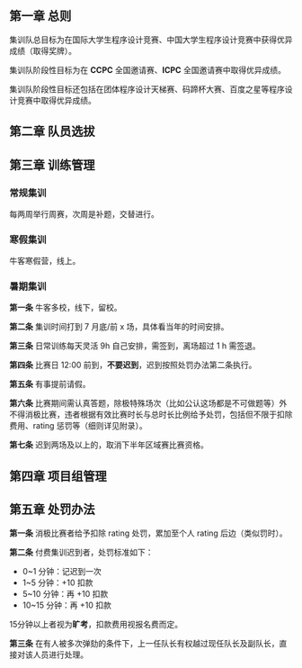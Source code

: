 ## 第一章 总则

集训队总目标为在国际大学生程序设计竞赛、中国大学生程序设计竞赛中获得优异成绩（取得奖牌）。

集训队阶段性目标为在 **CCPC** 全国邀请赛、**ICPC** 全国邀请赛中取得优异成绩。

集训队阶段性目标还包括在团体程序设计天梯赛、码蹄杯大赛、百度之星等程序设计竞赛中取得优异成绩。

## 第二章 队员选拔

<!-- 待补充 -->

## 第三章 训练管理

### 常规集训

每两周举行周赛，次周是补题，交替进行。
<!-- 待完善 -->

### 寒假集训

牛客寒假营，线上。
<!-- 待完善 -->

### 暑期集训

**第一条** 牛客多校，线下，留校。

**第二条** 集训时间打到 7 月底/前 x 场，具体看当年的时间安排。

**第三条** 日常训练每天灵活 9h 自己安排，需签到，离场超过 1 h 需签退。

**第四条** 比赛日 12:00 前到，**不要迟到**，迟到按照处罚办法第二条执行。

**第五条** 有事提前请假。

**第六条** 比赛期间需认真答题，除极特殊场次（比如公认这场都是不可做题等）外不得消极比赛，违者根据有效比赛时长与总时长比例给予处罚，包括但不限于扣除费用、rating 惩罚等（细则详见附录）。

**第七条** 迟到两场及以上的，取消下半年区域赛比赛资格。

## 第四章 项目组管理

<!-- 待完善 -->

## 第五章 处罚办法

**第一条** 消极比赛者给予扣除 rating 处罚，累加至个人 rating 后边（类似罚时）。

**第二条** 付费集训迟到者，处罚标准如下：

- 0~1 分钟：记迟到一次
- 1~5 分钟：+10 扣款
- 5~10 分钟：再 +10 扣款
- 10~15 分钟：再 +10 扣款

15分钟以上者视为**旷考**，扣款费用视报名费而定。

**第三条** 在有人被多次弹劾的条件下，上一任队长有权越过现任队长及副队长，直接对该人员进行处理。
